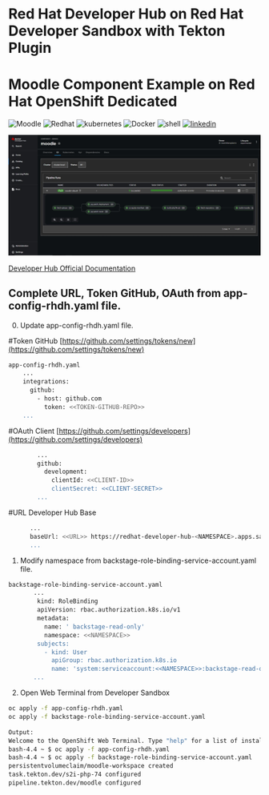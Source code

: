 # Red Hat Developer Hub on Red Hat Developer Sandbox with Tekton Plugin

# Moodle Component Example on Red Hat OpenShift Dedicated
<p align="left">
<img src="https://img.shields.io/badge/moodle-FF7F50?style=for-the-badge&logo=moodle&logoColor=white" alt="Moodle">
<img src="https://img.shields.io/badge/redhat-CC0000?style=for-the-badge&logo=redhat&logoColor=white" alt="Redhat">
<img src="https://img.shields.io/badge/kubernetes-%23326ce5.svg?style=for-the-badge&logo=kubernetes&logoColor=white" alt="kubernetes">
<img src="https://img.shields.io/badge/docker-0db7ed?style=for-the-badge&logo=docker&logoColor=white" alt="Docker">
<img src="https://img.shields.io/badge/shell_script-%23121011.svg?style=for-the-badge&logo=gnu-bash&logoColor=white" alt="shell">
<a href="https://www.linkedin.com/in/maximiliano-gregorio-pizarro-consultor-it"><img src="https://img.shields.io/badge/LinkedIn-0077B5?style=for-the-badge&logo=linkedin&logoColor=white" alt="linkedin">     
</p>

<p align="left">
  <img src="https://github.com/maximilianoPizarro/developer-hub-on-developer-sandbox/blob/main/screenshot/COVER.JPEG?raw=true" width="684" title="Run On Openshift">
</p>

[Developer Hub Official Documentation](https://docs.redhat.com/de/documentation/red_hat_developer_hub/1.2/html/configuring_plugins_in_red_hat_developer_hub)

## Complete URL, Token GitHub, OAuth from app-config-rhdh.yaml file.

0. Update app-config-rhdh.yaml file.

#Token GitHub [https://github.com/settings/tokens/new](https://github.com/settings/tokens/new)

```bash
app-config-rhdh.yaml
    ...
    integrations:
      github:
        - host: github.com
          token: <<TOKEN-GITHUB-REPO>>
    ...
```

#OAuth Client [https://github.com/settings/developers](https://github.com/settings/developers)

```bash
        ...
        github:
          development:
            clientId: <<CLIENT-ID>>
            clientSecret: <<CLIENT-SECRET>>
        ...
```

#URL Developer Hub Base

```bash
      ...
      baseUrl: <<URL>> https://redhat-developer-hub-<NAMESPACE>.apps.sandbox-m2.ll9k.p1.openshiftapps.com/
      ...
```

1. Modify namespace from backstage-role-binding-service-account.yaml file.
   
```bash
backstage-role-binding-service-account.yaml
       ...
        kind: RoleBinding
        apiVersion: rbac.authorization.k8s.io/v1
        metadata:
          name: ' backstage-read-only'
          namespace: <<NAMESPACE>>
        subjects:
          - kind: User
            apiGroup: rbac.authorization.k8s.io
            name: 'system:serviceaccount:<<NAMESPACE>>:backstage-read-only'
       ...

```

2. Open Web Terminal from Developer Sandbox

```bash
oc apply -f app-config-rhdh.yaml
oc apply -f backstage-role-binding-service-account.yaml
```
```bash
Output:
Welcome to the OpenShift Web Terminal. Type "help" for a list of installed CLI tools.
bash-4.4 ~ $ oc apply -f app-config-rhdh.yaml
bash-4.4 ~ $ oc apply -f backstage-role-binding-service-account.yaml
persistentvolumeclaim/moodle-workspace created
task.tekton.dev/s2i-php-74 configured
pipeline.tekton.dev/moodle configured
```
